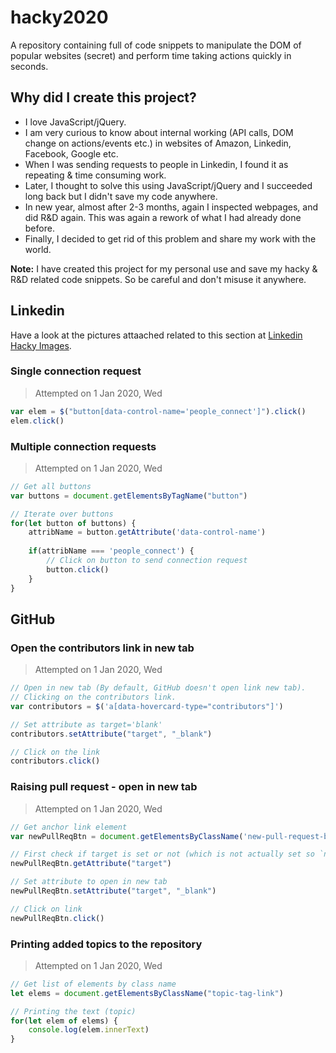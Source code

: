 # hacky2020

A repository containing full of code snippets to manipulate the DOM of popular websites (secret) and perform time taking actions quickly in seconds. 

## Why did I create this project?

+ I love JavaScript/jQuery.
+ I am very curious to know about internal working (API calls, DOM change on actions/events etc.) in websites of Amazon, Linkedin, Facebook, Google etc.
+ When I was sending requests to people in Linkedin, I found it as repeating & time consuming work.
+ Later, I thought to solve this using JavaScript/jQuery and I succeeded long back but I didn't save my code anywhere.
+ In new year, almost after 2-3 months, again I inspected webpages, and did R&D again. This was again a rework of what I had already done before.
+ Finally, I decided to get rid of this problem and share my work with the world.

**Note:** I have created this project for my personal use and save my hacky & R&D related code snippets. So be careful and don't misuse it anywhere.


## Linkedin

Have a look at the pictures attaached related to this section at [Linkedin Hacky Images](./docs/2020/jan/nidknil.md).

### Single connection request
> Attempted on 1 Jan 2020, Wed

```javascript
var elem = $("button[data-control-name='people_connect']").click()
elem.click()
````

### Multiple connection requests
> Attempted on 1 Jan 2020, Wed

```javascript
// Get all buttons
var buttons = document.getElementsByTagName("button")

// Iterate over buttons
for(let button of buttons) {
    attribName = button.getAttribute('data-control-name')
    
    if(attribName === 'people_connect') {
        // Click on button to send connection request
        button.click() 
    }
}
```


## GitHub

### Open the contributors link in new tab
> Attempted on 1 Jan 2020, Wed

```javascript
// Open in new tab (By default, GitHub doesn't open link new tab).
// Clicking on the contributors link.
var contributors = $('a[data-hovercard-type="contributors"]')

// Set attribute as target='blank'
contributors.setAttribute("target", "_blank")

// Click on the link
contributors.click()
```

### Raising pull request - open in new tab
> Attempted on 1 Jan 2020, Wed

```javascript
// Get anchor link element
var newPullReqBtn = document.getElementsByClassName('new-pull-request-btn')[0]

// First check if target is set or not (which is not actually set so `null`)
newPullReqBtn.getAttribute("target")

// Set attribute to open in new tab
newPullReqBtn.setAttribute("target", "_blank")

// Click on link
newPullReqBtn.click()
```

### Printing added topics to the repository
> Attempted on 1 Jan 2020, Wed

```javascript
// Get list of elements by class name
let elems = document.getElementsByClassName("topic-tag-link")

// Printing the text (topic)
for(let elem of elems) {
    console.log(elem.innerText)
}
```

